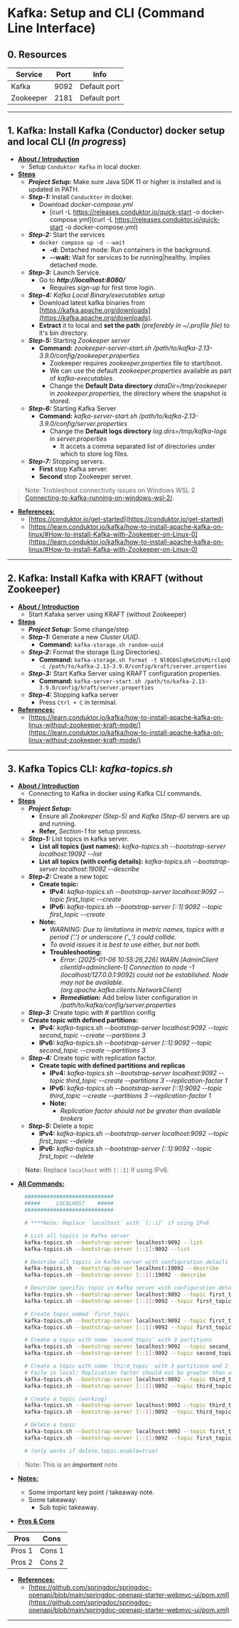# Kafka: Setup and CLI (Command Line Interface)
## 0. Resources

| Service | Port | Info |
| ------- | ---- | ---- |
| Kafka  | 9092 | Default port |  
| Zookeeper | 2181 | Default port |

---
## 1. Kafka: Install Kafka (Conductor) docker setup and local CLI (*In progress*)
- **<ins>About / Introduction</ins>**
  - Setup `Conduktor Kafka` in local docker.
- **<ins>Steps</ins>**
  - ***Project Setup:*** Make sure Java SDK 11 or higher is installed and is updated in PATH.
  - ***Step-1:*** Install `Conducktor` in docker.
    - Download *docker-compose.yml*
      - [curl -L https://releases.conduktor.io/quick-start -o docker-compose.yml](curl -L https://releases.conduktor.io/quick-start -o docker-compose.yml)
  - ***Step-2:*** Start the services
    - `docker compose up -d --wait`
      - **-d:** Detached mode: Run containers in the background.
      - **--wait:** Wait for services to be running|healthy. Implies detached mode.
  - ***Step-3:*** Launch Service.
    - Go to ***http://localhost:8080/***
      - Requires *sign-up* for first  time login.
  - ***Step-4:*** *Kafka Local Binary/executables setup*
    - Download latest kafka binaries from [https://kafka.apache.org/downloads](https://kafka.apache.org/downloads).
    - **Extract** it to local and **set the path** *(preferebly in ~/.profile file)* to it's bin directory.
  - ***Step-5:*** Starting *Zookeeper server*
    - **Command:** *zookeeper-server-start.sh /path/to/kafka-2.13-3.9.0/config/zookeeper.properties*
      - Zookeeper requires *zookeeper.properties* file to start/boot.
      - We can use the default *zookeeper.properties* available as part of *kafka-executables*.
      - Change the **Default Data directory** *dataDir=/tmp/zookeeper* in *zookeeper.properties*, the directory where the snapshot is stored.
  - ***Step-6:*** Starting Kafka Server
    - **Command:** *kafka-server-start.sh /path/to/kafka-2.13-3.9.0/config/server.properties*
      - Change the **Default logs directory** *log.dirs=/tmp/kafka-logs* in *server.properties*
        - It accets a comma separated list of directories under which to store log files.
  - ***Step-7:*** Stopping servers.
    - **First** stop Kafka server.
    - **Second** stop Zookeeper server.

> Note: Trobleshoot connectivity issues on Windows WSL 2 [Connecting-to-kafka-running-on-windows-wsl-2/](https://docs.conduktor.io/desktop/kafka-cluster-connection/setting-up-a-connection-to-kafka/connecting-to-kafka-running-on-windows-wsl-2/).

- **<ins>References:</ins>**
  - [https://conduktor.io/get-started](https://conduktor.io/get-started)
  - [https://learn.conduktor.io/kafka/how-to-install-apache-kafka-on-linux/#How-to-install-Kafka-with-Zookeeper-on-Linux-0](https://learn.conduktor.io/kafka/how-to-install-apache-kafka-on-linux/#How-to-install-Kafka-with-Zookeeper-on-Linux-0)
---

## 2. Kafka: Install Kafka with KRAFT (without Zookeeper)
- **<ins>About / Introduction</ins>**
  - Start Kafaka server using KRAFT (without Zookeeper)
- **<ins>Steps</ins>**
  - ***Project Setup:*** Some change/step
  - ***Step-1:*** Generate a new *Cluster UUID*.
    - **Command:** `kafka-storage.sh random-uuid`
  - ***Step-2:*** Format the storage (Log Directories).
    - **Command:** `kafka-storage.sh format -t Nl0GbGlqReSzOsMirclqoQ -c /path/to/kafka-2.13-3.9.0/config/kraft/server.properties`
  - ***Step-3:*** Start Kafka Server using KRAFT configuration properties.
    - **Command:** `kafka-server-start.sh /path/to/kafka-2.13-3.9.0/config/kraft/server.properties`
  - ***Step-4:*** Stopping kafka server
    - Press `Ctrl + C` in terminal.
- **<ins>References:</ins>**
  - [https://learn.conduktor.io/kafka/how-to-install-apache-kafka-on-linux-without-zookeeper-kraft-mode/](https://learn.conduktor.io/kafka/how-to-install-apache-kafka-on-linux-without-zookeeper-kraft-mode/)
---

## 3. Kafka Topics CLI: *kafka-topics.sh*
- **<ins>About / Introduction</ins>**
  - Connecting to Kafka in docker using Kafka CLI commands.
- **<ins>Steps</ins>**
  - ***Project Setup:*** 
    - Ensure all *Zookeeper (Step-5)* and *Kafka (Step-6)* servers are up and running.
    - **Refer,** *Section-1* for setup process.
  - ***Step-1:*** List topics in kafka server.
    - **List all topics (just names):** *kafka-topics.sh --bootstrap-server localhost:19092 --list*
    - **List all topics (with config details):** *kafka-topics.sh --bootstrap-server localhost:19092 --describe*
  - ***Step-2:*** Create a new topic
    - **Create topic:** 
      - **IPv4:** *kafka-topics.sh --bootstrap-server localhost:9092 --topic first_topic --create*
      - **IPv6:** *kafka-topics.sh --bootstrap-server [::1]:9092 --topic first_topic --create*
    - **Note:**
      - *WARNING: Due to limitations in metric names, topics with a period ('.') or underscore ('_') could collide.* 
      - *To avoid issues it is best to use either, but not both.*
      - **Troubleshooting:** 
        - *Error:* *[2025-01-06 10:55:26,226] WARN [AdminClient clientId=adminclient-1] Connection to node -1 (localhost/127.0.0.1:9092) could not be established. Node may not be available. (org.apache.kafka.clients.NetworkClient)*
        - ***Remediation:*** Add below lister configuration in */path/to/kafka/config/server.properties*
  - ***Step-3:*** Create topic with # partition config
  - **Create topic with defined partitions:** 
    - **IPv4:** *kafka-topics.sh --bootstrap-server localhost:9092 --topic second_topic --create --partitions 3*
    - **IPv6:** *kafka-topics.sh --bootstrap-server [::1]:9092 --topic second_topic --create --partitions 3*
  - ***Step-4:*** Create topic with replication factor.
    - **Create topic with defined partitions and replicas**
      - **IPv4:** *kafka-topics.sh --bootstrap-server localhost:9092 --topic third_topic --create --partitions 3 --replication-factor 1*
      - **IPv6:** *kafka-topics.sh --bootstrap-server [::1]:9092 --topic third_topic --create --partitions 3 --replication-factor 1*
      - **Note:**
        - *Replication factor should not be greater than available brokers*
  - ***Step-5:*** Delete a topic
    - **IPv4:** *kafka-topics.sh --bootstrap-server localhost:9092 --topic first_topic --delete*
    - **IPv6:** *kafka-topics.sh --bootstrap-server [::1]:9092 --topic first_topic --delete*
> **Note:** Replace `localhost` with `[::1]` if using IPv6.
- **<ins>All Commands:</ins>**
    ```sh
      ############################
      #####     LOCALHOST    #####
      ############################

      # ****Note: Replace `localhost` with `[::1]` if using IPv6

      # List all topics in Kafka server
      kafka-topics.sh --bootstrap-server localhost:9092 --list 
      kafka-topics.sh --bootstrap-server [::1]:9092 --list

      # Describe all topics in Kafka server with configuration details
      kafka-topics.sh --bootstrap-server localhost:19092 --describe
      kafka-topics.sh --bootstrap-server [::1]:19092 --describe

      # Describe specific topic in Kafka server with configuration details
      kafka-topics.sh --bootstrap-server localhost:9092 --topic first_topic --describe
      kafka-topics.sh --bootstrap-server [::1]:9092 --topic first_topic --describe

      # Create topic named `first_topic`
      kafka-topics.sh --bootstrap-server localhost:9092 --topic first_topic --create
      kafka-topics.sh --bootstrap-server [::1]:9092 --topic first_topic --create

      # Create a topic with name `second_topic` with 3 partitions
      kafka-topics.sh --bootstrap-server localhost:9092 --topic second_topic --create --partitions 3
      kafka-topics.sh --bootstrap-server [::1]:9092 --topic second_topic --create --partitions 3

      # Create a topic with name `third_topic` with 3 partitions and 2 replicas
      # Faile in local: Replication factor should not be greater than available brokers.
      kafka-topics.sh --bootstrap-server localhost:9092 --topic third_topic --create --partitions 3 --replication-factor 2
      kafka-topics.sh --bootstrap-server [::1]:9092 --topic third_topic --create --partitions 3 --replication-factor 2

      # Create a topic (working)
      kafka-topics.sh --bootstrap-server localhost:9092 --topic third_topic --create --partitions 3 --replication-factor 1
      kafka-topics.sh --bootstrap-server [::1]:9092 --topic third_topic --create --partitions 3 --replication-factor 1

      # Delete a topic 
      kafka-topics.sh --bootstrap-server localhost:9092 --topic first_topic --delete
      kafka-topics.sh --bootstrap-server [::1]:9092 --topic first_topic --delete

      # (only works if delete.topic.enable=true)
    ```
> Note: This is an ***important*** note.

- **<ins>Notes:</ins>**
  - Some important key point / takeaway note.
  - Some takeaway:
    - Sub topic takeaway.

- **<ins>Pros & Cons</ins>**

| Pros | Cons |
| ---- | ---- |
| Pros 1 | Cons 1 |
| Pros 2 | Cons 2 |

- **<ins>References:</ins>**
  - [https://github.com/springdoc/springdoc-openapi/blob/main/springdoc-openapi-starter-webmvc-ui/pom.xml](https://github.com/springdoc/springdoc-openapi/blob/main/springdoc-openapi-starter-webmvc-ui/pom.xml)
---


